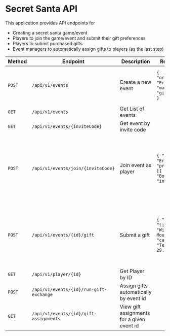 # Secret Santa API
This application provides API endpoints for
- Creating a secret santa game/event
- Players to join the game/event and submit their gift preferences
- Players to submit purchased gifts
- Event managers to automatically assign gifts to players (as the last step)

| Method | Endpoint                                | Description                                | Request Body                                                                             | Field Details                                                                                                                                                                         |
|--------|-----------------------------------------|--------------------------------------------|------------------------------------------------------------------------------------------|---------------------------------------------------------------------------------------------------------------------------------------------------------------------------------------|
| `POST` | `/api/v1/events`                        | Create a new event                         | ```{ "organizerName": "Erlis", "maxPlayers": 5, "giftBudget": 30 }```                    | `organizerName` (string, **required**)  <br> `maxPlayers` (int, **required**) <br> `giftBudget` (float, **required**)                                                                 |
| `GET`  | `/api/v1/events`                        | Get List of events                         |                                                                                          |                                                                                                                                                                                       |
| `GET`  | `/api/v1/events/{inviteCode}`           | Get event by invite code                   |                                                                                          | `inviteCode` (path, **required**)                                                                                                                                                     |
| `POST` | `/api/v1/events/join/{inviteCode}`      | Join event as player                       | ```{ "name": "Erlis", "preferences": [{ "value": "Books", "type": "include" }] }```      | `name` (string, **required**)  <br> `preferences` (array, **optional**) - items (**optional**): <br> `value` (string, **required**) <br>`type` (`include`/`exclude`, **required**)    |
| `POST` | `/api/v1/events/{id}/gift`              | Submit a gift                              | ```{ "playerId": 1, "title": "Wireless Mouse", "category": "Tech", "price": 29.99,  }``` | `playerId` (int, **required**) <br> `title` (string, **required**) <br> `category` (string, **required**) <br> `price` (float, **required**) <br> `productUrl` (string, **optional**) |
| `GET`  | `/api/v1/player/{id}`                   | Get Player by ID                           |                                                                                          | `id` (path, **required**)                                                                                                                                                             |
| `POST` | `/api/v1/events/{id}/run-gift-exchange` | Assign gifts automatically by event id     |                                                                                          | `id` (path, **required**)                                                                                                                                                             |
| `GET`  | `/api/v1/events/{id}/gift-assignments`  | View gift assignments for a given event id |                                                                                          | `id` (path, **required**)                                                                                                                                                             |

